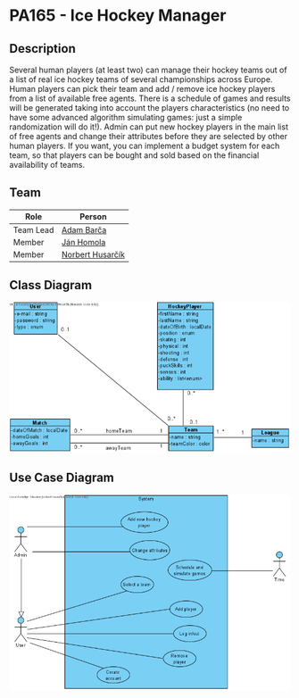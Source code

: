 
# PA165 - Ice Hockey Manager
## Description
Several human players (at least two) can manage their hockey teams out of a list of real ice hockey teams of several championships across Europe. Human players can pick their team and add / remove ice hockey players from a list of available free agents. There is a schedule of games and results will be generated taking into account the players characteristics (no need to have some advanced algorithm simulating games: just a simple randomization will do it!). Admin can put new hockey players in the main list of free agents and change their attributes before they are selected by other human players. If you want, you can implement a budget system for each team, so that players can be bought and sold based on the financial availability of teams.

## Team
| Role           | Person                                              |
|----------------|-----------------------------------------------------|
|Team Lead       | [Adam Barča](https://is.muni.cz/auth/osoba/542290) |
|Member          | [Ján Homola](https://is.muni.cz/auth/osoba/540464)     |
|Member          | [Norbert Husarčík](https://is.muni.cz/auth/osoba/485530)   |

## Class Diagram
![](src/main/resources/diagrams/Hockey_class_diagram.png)

## Use Case Diagram
![](src/main/resources/diagrams/Hockey_UC_diagram.png)
